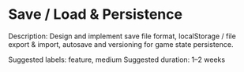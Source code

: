 # Save / Load & Persistence

Description: Design and implement save file format, localStorage / file export & import, autosave and versioning for game state persistence.

Suggested labels: feature, medium
Suggested duration: 1–2 weeks
